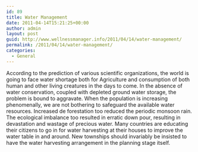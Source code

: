```yaml
---
id: 89
title: Water Management
date: 2011-04-14T15:21:25+00:00
author: admin
layout: post
guid: http://www.wellnessmanager.info/2011/04/14/water-management/
permalink: /2011/04/14/water-management/
categories:
  - General
---
```

According to the prediction of various scientific organizations, the world is going to face water shortage both for Agriculture and consumption of both human and other living creatures in the days to come. In the absence of water conservation, coupled with depleted ground water storage, the problem is bound to aggravate. When the population is increasing phenomenally, we are not bothering to safeguard the available water resources. Increased de forestation too reduced the periodic monsoon rain. The ecological imbalance too resulted in erratic down pour, resulting in devastation and wastage of precious water. Many countries are educating their citizens to go in for water harvesting at their houses to improve the water table in and around. New townships should invariably be insisted to have the water harvesting arrangement in the planning stage itself.